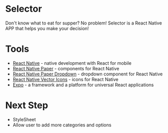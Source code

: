 # Selector

Don't know what to eat for supper? No problem!
Selector is a React Native APP that helps you make your decision!

# Tools
- [React Native] - native development with React for mobile
- [React Native Paper] - components for React Native
- [React Native Paper Dropdown] - dropdown component for React Native
- [React Native Vector Icons] - icons for React Native
- [Expo] - a framework and a platform for universal React applications

# Next Step
- StyleSheet
- Allow user to add more categories and options

[React Native]: <https://reactnative.dev/>
[React Native Paper]: <https://callstack.github.io/react-native-paper/>
[React Native Paper Dropdown]: <https://github.com/fateh999/react-native-paper-dropdown#readme>
[React Native Vector Icons]: <https://github.com/oblador/react-native-vector-icons#bundled-icon-sets>
[Expo]: <https://expo.io/>
